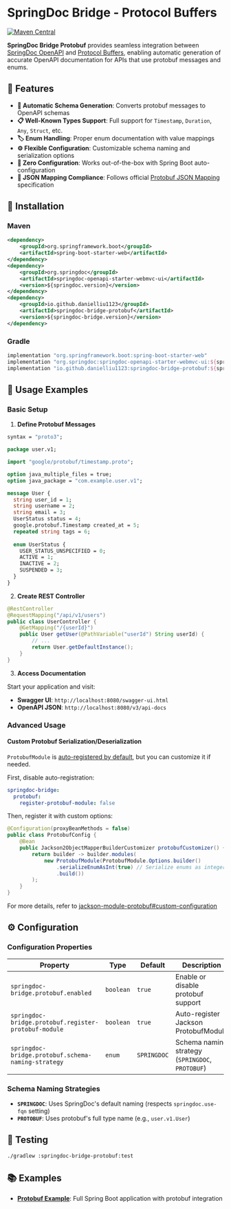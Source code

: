 # SpringDoc Bridge - Protocol Buffers

[![Maven Central](https://img.shields.io/maven-central/v/io.github.danielliu1123/springdoc-bridge-protobuf)](https://central.sonatype.com/artifact/io.github.danielliu1123/springdoc-bridge-protobuf)

**SpringDoc Bridge Protobuf** provides seamless integration between [SpringDoc OpenAPI](https://springdoc.org/) and [Protocol Buffers](https://protobuf.dev/), enabling automatic generation of accurate OpenAPI documentation for APIs that use protobuf messages and enums.

## 🎯 Features

- **🔄 Automatic Schema Generation**: Converts protobuf messages to OpenAPI schemas
- **📋 Well-Known Types Support**: Full support for `Timestamp`, `Duration`, `Any`, `Struct`, etc.
- **🏷️ Enum Handling**: Proper enum documentation with value mappings
- **⚙️ Flexible Configuration**: Customizable schema naming and serialization options
- **🚀 Zero Configuration**: Works out-of-the-box with Spring Boot auto-configuration
- **📖 JSON Mapping Compliance**: Follows official [Protobuf JSON Mapping](https://protobuf.dev/programming-guides/json/) specification

## 🚀 Installation

### Maven

```xml
<dependency>
    <groupId>org.springframework.boot</groupId>
    <artifactId>spring-boot-starter-web</artifactId>
</dependency>
<dependency>
    <groupId>org.springdoc</groupId>
    <artifactId>springdoc-openapi-starter-webmvc-ui</artifactId>
    <version>${springdoc.version}</version>
</dependency>
<dependency>
    <groupId>io.github.danielliu1123</groupId>
    <artifactId>springdoc-bridge-protobuf</artifactId>
    <version>${springdoc-bridge.version}</version>
</dependency>
```

### Gradle

```groovy
implementation "org.springframework.boot:spring-boot-starter-web"
implementation "org.springdoc:springdoc-openapi-starter-webmvc-ui:${springdocVersion}"
implementation "io.github.danielliu1123:springdoc-bridge-protobuf:${springdocBridgeVersion}"
```

## 📖 Usage Examples

### Basic Setup

1. **Define Protobuf Messages**

```protobuf
syntax = "proto3";

package user.v1;

import "google/protobuf/timestamp.proto";

option java_multiple_files = true;
option java_package = "com.example.user.v1";

message User {
  string user_id = 1;
  string username = 2;
  string email = 3;
  UserStatus status = 4;
  google.protobuf.Timestamp created_at = 5;
  repeated string tags = 6;
  
  enum UserStatus {
    USER_STATUS_UNSPECIFIED = 0;
    ACTIVE = 1;
    INACTIVE = 2;
    SUSPENDED = 3;
  }
}
```

2. **Create REST Controller**

```java
@RestController
@RequestMapping("/api/v1/users")
public class UserController {
    @GetMapping("/{userId}")
    public User getUser(@PathVariable("userId") String userId) {
        // ...
        return User.getDefaultInstance();
    }
}
```

3. **Access Documentation**

Start your application and visit:
- **Swagger UI**: `http://localhost:8080/swagger-ui.html`
- **OpenAPI JSON**: `http://localhost:8080/v3/api-docs`

### Advanced Usage

#### Custom Protobuf Serialization/Deserialization

`ProtobufModule` is [auto-registered by default](../springdoc-bridge-protobuf/src/main/java/springdocbridge/protobuf/SpringDocBridgeProtobufAutoConfiguration.java), but you can customize it if needed.

First, disable auto-registration:

```yaml
springdoc-bridge:
  protobuf:
    register-protobuf-module: false
```

Then, register it with custom options:

```java
@Configuration(proxyBeanMethods = false)
public class ProtobufConfig {
    @Bean
    public Jackson2ObjectMapperBuilderCustomizer protobufCustomizer() {
        return builder -> builder.modules(
            new ProtobufModule(ProtobufModule.Options.builder()
                .serializeEnumAsInt(true) // Serialize enums as integers
                .build())
        );
    }
}
```

For more details, refer to [jackson-module-protobuf#custom-configuration](../jackson-module-protobuf/README.md#custom-configuration)

## ⚙️ Configuration

### Configuration Properties

| Property                                             | Type      | Default     | Description                                      |
|------------------------------------------------------|-----------|-------------|--------------------------------------------------|
| `springdoc-bridge.protobuf.enabled`                  | `boolean` | `true`      | Enable or disable protobuf support               |
| `springdoc-bridge.protobuf.register-protobuf-module` | `boolean` | `true`      | Auto-register Jackson ProtobufModule             |
| `springdoc-bridge.protobuf.schema-naming-strategy`   | `enum`    | `SPRINGDOC` | Schema naming strategy (`SPRINGDOC`, `PROTOBUF`) |

### Schema Naming Strategies

- **`SPRINGDOC`**: Uses SpringDoc's default naming (respects `springdoc.use-fqn` setting)
- **`PROTOBUF`**: Uses protobuf's full type name (e.g., `user.v1.User`)

## 🧪 Testing

```bash
./gradlew :springdoc-bridge-protobuf:test
```

## 📚 Examples

- **[Protobuf Example](../examples/protobuf)**: Full Spring Boot application with protobuf integration
